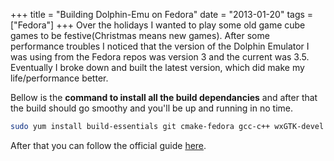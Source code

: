 +++
title = "Building Dolphin-Emu on Fedora"
date = "2013-01-20"
tags = ["Fedora"]
+++
Over the holidays I wanted to play some old game cube games to be festive(Christmas means new games). After some performance troubles I noticed that the version of the Dolphin Emulator I was using from the Fedora repos was version 3 and the current was 3.5. Eventually I broke down and built the latest version, which did make my life/performance better.

Bellow is the **command to install all the build dependancies** and after that the build should go smoothy and you'll be up and running in no time.

```bash
sudo yum install build-essentials git cmake-fedora gcc-c++ wxGTK-devel SDL-devel Cg bluez-libs-devel readline-devel alsa-lib-devel pulseaudio-libs-devel libao-devel openal-soft-devel ffmpeg-devel glew-devel lzo-devel portaudio-devel
```

After that you can follow the official guide [here](https\://code.google.com/p/dolphin-emu/wiki/Linux_Build).
